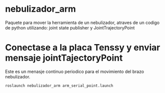 # nebulizador_arm
Paquete para mover la herramienta de un nebulizador, atraves de un codigo de python utilizando: joint state publisher y JointTrajectoryPoint

# Conectase a la placa Tenssy y enviar mensaje jointTajectoryPoint
Este es un menasje continuo periodico para el movimiento del brazo nebulizador.
```
roslaunch nebulizador_arm arm_serial_point.launch
```